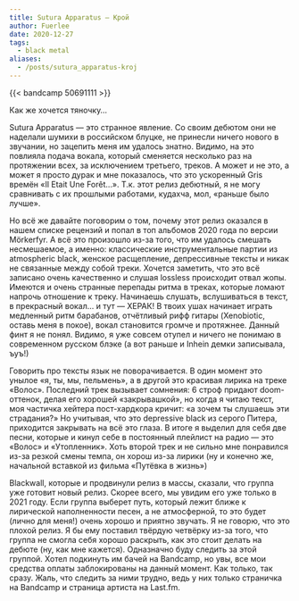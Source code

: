 ```yaml
---
title: Sutura Apparatus — Крой
author: Fuerlee
date: 2020-12-27
tags:
  - black metal
aliases:
  - /posts/sutura_apparatus-kroj
---
```


{{< bandcamp 50691111 >}}

Как же хочется тяночку…

Sutura Apparatus — это странное явление. Со своим дебютом они не наделали шумихи в российском блуцке, не принесли ничего нового в звучании, но зацепить меня им удалось знатно. Видимо, на это повлияла подача вокала, который сменяется несколько раз на протяжении всех, за исключением третьего, треков. А может и не это, а может я просто дурак и мне показалось, что это ускоренный Gris времён «Il Etait Une Forêt…». Т.к. этот релиз дебютный, я не могу сравнивать с их прошлыми работами, кудахча, мол, «раньше было лучше».

Но всё же давайте поговорим о том, почему этот релиз оказался в нашем списке рецензий и попал в топ альбомов 2020 года по версии Mörkerfyr. А всё это произошло из-за того, что им удалось смешать несмешаемое, а именно: классические инструментальные партии из atmospheric black, женское расщепление, депрессивные тексты и никак не связанные между собой треки. Хочется заметить, что это всё записано очень качественно и слушая lossless происходит отвал жопы. Имеются и очень странные перепады ритма в треках, которые ломают напрочь отношение к треку. Начинаешь слушать, вслушиваться в текст, в прекрасный вокал… и тут — ХЕРАК! В твоих ушах начинает играть медленный ритм барабанов, отчётливый рифф гитары (Xenobiotic, оставь меня в покое), вокал становится громче и протяжнее. Данный финт я не понял. Видимо, я уже совсем отупел и ничего не понимаю в современном русском блэке (а вот раньше и Inhein демки записывала, ъуъ!)

Говорить про тексты язык не поворачивается. В один момент это унылое «я, ты, мы, пельмень», а в другой это красивая лирика на треке «Волос». Последний трек вызывает сомнения: 6 строф придают doom-оттенок, делая его хорошей «закрывашкой», но когда я читаю текст, моя частичка хейтера пост-хардкора кричит: «а зочем ты слушаешь эти страдания?» Но учитывая, что это depressive black из серого Питера, приходится закрывать на всё это глаза. В итоге я выделил для себя две песни, которые и кинул себе в постоянный плейлист на радио — это «Волос» и «Утопленник». Хоть второй трек и не сильно мне понравился из-за резкой смены темпа, он хорош из-за лирики (ну и конечно же, начальной вставкой из фильма «Путёвка в жизнь») 

Blackwall, которые и продвинули релиз в массы, сказали, что группа уже готовит новый релиз. Скорее всего, мы увидим его уже только в 2021 году. Если группа выберет путь, который лежит ближе к лирической наполненности песен, а не атмосферной, то это будет (лично для меня!) очень хорошо и приятно звучать. Я не говорю, что это плохой релиз. Я бы ему поставил твёрдую четвёрку из-за того, что группа не смогла себя хорошо раскрыть, как это стоит делать на дебюте (ну, как мне кажется). Одназначно буду следить за этой группой. Хотел подкинуть им бачей на Bandcamp, но увы, все мои средства оплаты заблокированы на данный момент. Как только, так сразу. Жаль, что следить за ними трудно, ведь у них только страничка на Bandcamp и страница артиста на Last.fm.
























